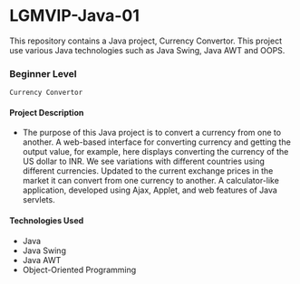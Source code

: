 # LGMVIP-Java-01
This repository contains a Java project, Currency Convertor.  This project use various Java technologies such as Java Swing, Java AWT and OOPS.

### Beginner Level 
`Currency Convertor`

#### Project Description 
- The purpose of this Java project is to convert a currency from one to another. A web-based interface for converting currency and getting the output value, for example, here displays converting the currency of the US dollar to INR. We see variations with different countries using different currencies. Updated to the current exchange prices in the market it can convert from one currency to another. A calculator-like application,
developed using Ajax, Applet, and web features of Java servlets.

#### Technologies Used
- Java
- Java Swing
- Java AWT
- Object-Oriented Programming
